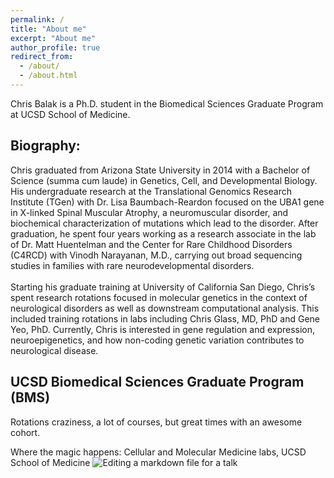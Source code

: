 ```yaml
---
permalink: /
title: "About me"
excerpt: "About me"
author_profile: true
redirect_from: 
  - /about/
  - /about.html
---
```


Chris Balak is a Ph.D. student in the Biomedical Sciences Graduate Program at UCSD School of Medicine.

Biography:
------
Chris graduated from Arizona State University in 2014 with a Bachelor of Science (summa cum laude) in Genetics, Cell, and Developmental Biology. His undergraduate research at the Translational Genomics Research Institute (TGen) with Dr. Lisa Baumbach-Reardon focused on the UBA1 gene in X-linked Spinal Muscular Atrophy, a neuromuscular disorder, and biochemical characterization of mutations which lead to the disorder. After graduation, he spent four years working as a research associate in the lab of Dr. Matt Huentelman and the Center for Rare Childhood Disorders (C4RCD) with Vinodh Narayanan, M.D., carrying out broad sequencing studies in families with rare neurodevelopmental disorders.
<br/>
<br/>
Starting his graduate training at University of California San Diego, Chris’s spent research rotations focused in molecular genetics in the context of neurological disorders as well as downstream computational analysis. This included training rotations in labs including Chris Glass, MD, PhD and Gene Yeo, PhD. Currently, Chris is interested in gene regulation and expression, neuroepigenetics, and how non-coding genetic variation contributes to neurological disease.
<br/>

UCSD Biomedical Sciences Graduate Program (BMS)
------
Rotations craziness, a lot of courses, but great times with an awesome cohort.

Where the magic happens: Cellular and Molecular Medicine labs, UCSD School of Medicine
![Editing a markdown file for a talk](/images/20190923_082634.jpg)
